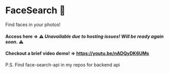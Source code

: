 # FaceSearch 🤠

Find faces in your photos!

#### Access here => ⚠️ _Unavailable due to hosting issues! Will be ready again soon._ ⚠️

#### Checkout a brief video demo! => https://youtu.be/nADQyDK6UMs

P.S. Find face-search-api in my repos for backend api
